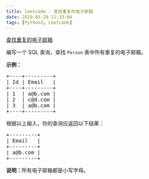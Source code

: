 ```yaml
---
title: leetcode : 查找重复的电子邮箱
date: 2019-05-29 11:33:04
tags: [Python3, Leetcode]
---
```


[查找重复的电子邮箱](https://leetcode-cn.com/problems/duplicate-emails/)

<p>编写一个 SQL 查询，查找&nbsp;<code>Person</code> 表中所有重复的电子邮箱。</p>

<!-- more -->

<p><strong>示例：</strong></p>

<pre>+----+---------+
| Id | Email   |
+----+---------+
| 1  | a@b.com |
| 2  | c@d.com |
| 3  | a@b.com |
+----+---------+
</pre>

<p>根据以上输入，你的查询应返回以下结果：</p>

<pre>+---------+
| Email   |
+---------+
| a@b.com |
+---------+
</pre>

<p><strong>说明：</strong>所有电子邮箱都是小写字母。</p>
